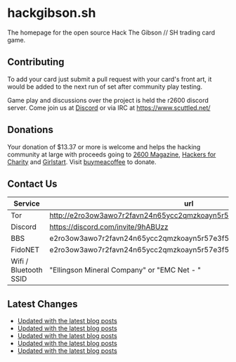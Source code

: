 # hackgibson.sh
The homepage for the open source Hack The Gibson // SH trading card game.


## Contributing

To add your card just submit a pull request with your card's front art, it would be added to the next run of set after community play testing.

Game play and discussions over the project is held the r2600 discord server. Come join us at [Discord](https://discord.com/invite/9hABUzz) or via IRC at https://www.scuttled.net/


## Donations

Your donation of $13.37 or more is welcome and helps the hacking community at large with proceeds going to [2600 Magazine](https://2600.com/), [Hackers for Charity](https://hackersforcharity.org) and [Girlstart](https://girlstart.org).  Visit [buymeacoffee](https://www.buymeacoffee.com/hackgibson.sh) to donate.


## Contact Us

Service | url
-|-
Tor | http://e2ro3ow3awo7r2favn24n65ycc2qmzkoayn5r57e3f56nvjwdcgg32ad.onion
Discord | https://discord.com/invite/9hABUzz
BBS | e2ro3ow3awo7r2favn24n65ycc2qmzkoayn5r57e3f56nvjwdcgg32ad.onion:23
FidoNET | e2ro3ow3awo7r2favn24n65ycc2qmzkoayn5r57e3f56nvjwdcgg32ad.onion:24554
Wifi / Bluetooth SSID | "Ellingson Mineral Company" or "EMC Net - <fidonet address>"

## Latest Changes
<!-- BLOG-POST-LIST:START -->
- [Updated with the latest blog posts](https://github.com/DFW2600/hackgibson.sh/commit/a6bf0ac8bb097bcb1fcea8208ee20fa9cc2bb698)
- [Updated with the latest blog posts](https://github.com/DFW2600/hackgibson.sh/commit/9d5fcef5f060f5895e8eb905fb1b46d54fc0d218)
- [Updated with the latest blog posts](https://github.com/DFW2600/hackgibson.sh/commit/adad20d23e09f4f6718bfcbe2175b386226542c9)
- [Updated with the latest blog posts](https://github.com/DFW2600/hackgibson.sh/commit/8bdb991e884767cef660848d84c2b1b3cdd78802)
- [Updated with the latest blog posts](https://github.com/DFW2600/hackgibson.sh/commit/300fefa155bf48a558abf1b8bd487f0b1226fdd0)
<!-- BLOG-POST-LIST:END -->
